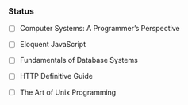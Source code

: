### Status 

- [ ] Computer Systems: A Programmer’s Perspective
- [ ] Eloquent JavaScript
- [ ] Fundamentals of Database Systems
- [ ] HTTP Definitive Guide 
- [ ] The Art of Unix Programming 

